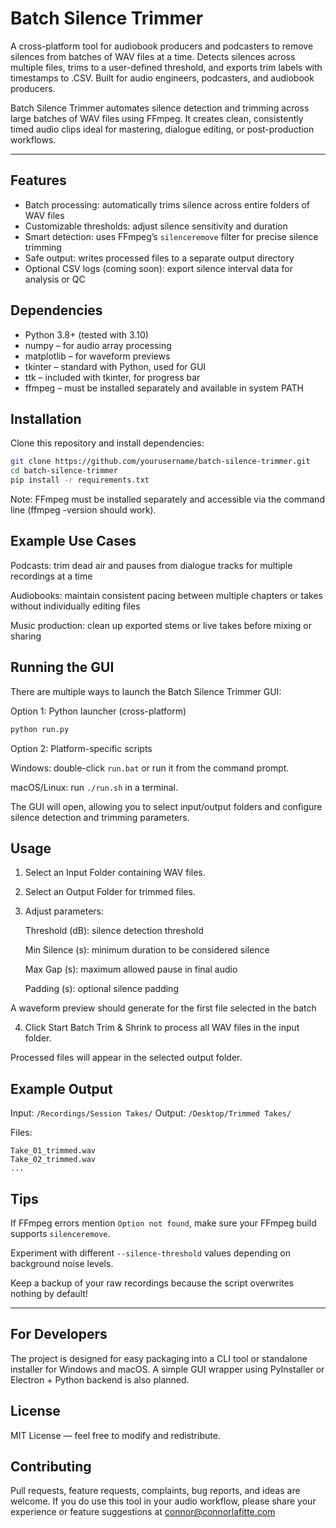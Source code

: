 # Batch Silence Trimmer

A cross-platform tool for audiobook producers and podcasters to remove silences from batches of WAV files at a time. Detects silences across multiple files, trims to a user-defined threshold, and exports trim labels with timestamps to .CSV. Built for audio engineers, podcasters, and audiobook producers.

Batch Silence Trimmer automates silence detection and trimming across large batches of WAV files using FFmpeg. It creates clean, consistently timed audio clips ideal for mastering, dialogue editing, or post-production workflows.

---

## Features

- Batch processing: automatically trims silence across entire folders of WAV files  
- Customizable thresholds: adjust silence sensitivity and duration  
- Smart detection: uses FFmpeg’s `silenceremove` filter for precise silence trimming  
- Safe output: writes processed files to a separate output directory  
- Optional CSV logs (coming soon): export silence interval data for analysis or QC  

## Dependencies

- Python 3.8+ (tested with 3.10)
- numpy – for audio array processing
- matplotlib – for waveform previews
- tkinter – standard with Python, used for GUI
- ttk – included with tkinter, for progress bar
- ffmpeg – must be installed separately and available in system PATH
  
## Installation

Clone this repository and install dependencies:

```bash
git clone https://github.com/yourusername/batch-silence-trimmer.git
cd batch-silence-trimmer
pip install -r requirements.txt
```

Note: FFmpeg must be installed separately and accessible via the command line (ffmpeg -version should work).

## Example Use Cases

Podcasts: trim dead air and pauses from dialogue tracks for multiple recordings at a time

Audiobooks: maintain consistent pacing between multiple chapters or takes without individually editing files

Music production: clean up exported stems or live takes before mixing or sharing


## Running the GUI

There are multiple ways to launch the Batch Silence Trimmer GUI:

Option 1: Python launcher (cross-platform)

```bash
python run.py
```

Option 2: Platform-specific scripts

Windows: double-click `run.bat` or run it from the command prompt.

macOS/Linux: run `./run.sh` in a terminal.

The GUI will open, allowing you to select input/output folders and configure silence detection and trimming parameters.

## Usage

1. Select an Input Folder containing WAV files.
2. Select an Output Folder for trimmed files.
3. Adjust parameters:
   
    Threshold (dB): silence detection threshold

    Min Silence (s): minimum duration to be considered silence

    Max Gap (s): maximum allowed pause in final audio

    Padding (s): optional silence padding

  A waveform preview should generate for the first file selected in the batch

4. Click Start Batch Trim & Shrink to process all WAV files in the input folder.

  Processed files will appear in the selected output folder.

## Example Output

Input: `/Recordings/Session Takes/`
Output: `/Desktop/Trimmed Takes/`

Files:

```python-repl
Take_01_trimmed.wav
Take_02_trimmed.wav
...
```

## Tips

If FFmpeg errors mention `Option not found`, make sure your FFmpeg build supports `silenceremove`.

Experiment with different `--silence-threshold` values depending on background noise levels.

Keep a backup of your raw recordings because the script overwrites nothing by default!

---

## For Developers

The project is designed for easy packaging into a CLI tool or standalone installer for Windows and macOS.
A simple GUI wrapper using PyInstaller or Electron + Python backend is also planned.

## License

MIT License — feel free to modify and redistribute.


## Contributing

Pull requests, feature requests, complaints, bug reports, and ideas are welcome.
If you do use this tool in your audio workflow, please share your experience or feature suggestions at connor@connorlafitte.com
